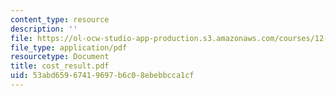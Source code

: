 ```yaml
---
content_type: resource
description: ''
file: https://ol-ocw-studio-app-production.s3.amazonaws.com/courses/12-000-solving-complex-problems-fall-2003/53abd65967419697b6c08ebebbcca1cf_cost_result.pdf
file_type: application/pdf
resourcetype: Document
title: cost_result.pdf
uid: 53abd659-6741-9697-b6c0-8ebebbcca1cf
---
```

